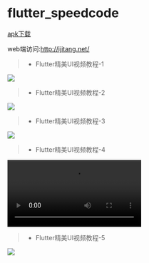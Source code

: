 # flutter_speedcode


[apk下载](https://github.com/jiang111/flutter_code/raw/master/art/app-release.apk)


web端访问:http://ijitang.net/ 


>* Flutter精美UI视频教程-1

![](https://github.com/jiang111/flutter_code/raw/master/art/1.jpg)


>* Flutter精美UI视频教程-2

![](https://github.com/jiang111/flutter_code/raw/master/art/2.jpg)


>* Flutter精美UI视频教程-3

![](https://github.com/jiang111/flutter_code/raw/master/art/3.jpg)


>* Flutter精美UI视频教程-4

![](https://github.com/jiang111/flutter_code/raw/master/art/4_f.mp4)


>* Flutter精美UI视频教程-5

![](https://github.com/jiang111/flutter_code/raw/master/art/5.png)